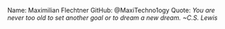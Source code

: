 Name: Maximilian Flechtner
GitHub: @MaxiTechno1ogy
Quote: *You are never too old to set another goal or to dream a new dream. ~C.S. Lewis*
